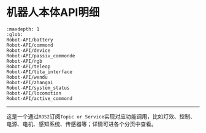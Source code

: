 # 机器人本体API明细

```{toctree}
:maxdepth: 1
:glob:
Robot-API/battery
Robot-API/commond
Robot-API/device
Robot-API/passiv_commonde
Robot-API/rgb
Robot-API/teleop
Robot-API/tita_interface
Robot-API/wendu
Robot-API/zhangai
Robot-API/system_status
Robot-API/locomotion
Robot-API/active_commond
```

------

这是一个通过`ROS2`订阅`Topic or Service`实现对应功能调用，比如灯效、控制、电源、电机、感知系统、传感器等；详情可进各个分页中查看。
